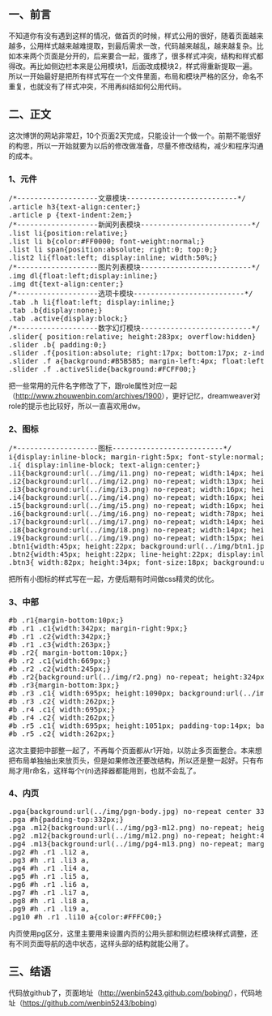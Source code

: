 ﻿<h2>一、前言</h2>
不知道你有没有遇到这样的情况，做首页的时候，样式公用的很好，随着页面越来越多，公用样式越来越难提取，到最后需求一改，代码越来越乱，越来越复杂。比如本来两个页面是分开的，后来要合一起，蛋疼了，很多样式冲突，结构和样式都得改。再比如侧边栏本来是公用模块1，后面改成模块2，样式得重新提取一遍。所以一开始最好是把所有样式写在一个文件里面，布局和模块严格的区分，命名不重复，也就没有了样式冲突，不用再纠结如何公用代码。<!--more-->
<h2>二、正文</h2>
这次博饼的网站非常赶，10个页面2天完成，只能设计一个做一个。前期不能很好的构思，所以一开始就要为以后的修改做准备，尽量不修改结构，减少和程序沟通的成本。
<h3>1、元件</h3>
<pre class="brush:css">
/*-------------------文章模块--------------------------*/
.article h3{text-align:center;}
.article p {text-indent:2em;}
/*-------------------新闻列表模块--------------------------*/
.list li{position:relative;}
.list li b{color:#FF0000; font-weight:normal;}
.list li span{position:absolute; right:0; top:0;}
.list2 li{float:left; display:inline; width:50%;}
/*-------------------图片列表模块--------------------------*/
.img dl{float:left;display:inline;}
.img dt{text-align:center;}
/*-------------------选项卡模块--------------------------*/
.tab .h li{float:left; display:inline;}
.tab .b{display:none;}
.tab .active{display:block;}
/*-------------------数字幻灯模块--------------------------*/
.slider{ position:relative; height:283px; overflow:hidden}
.slider .b{ padding:0;}
.slider .f{position:absolute; right:17px; bottom:17px; z-index:999}
.slider .f a{background:#B5B5B5; margin-left:4px; float:left; display:inline; width:11px; height:11px; overflow:hidden; border-radius:6px; text-indent:-999em;}
.slider .f .activeSlide{background:#FCFF00;}
</pre>

把一些常用的元件名字修改了下，跟role属性对应一起（<a href="http://www.zhouwenbin.com/archives/1900">http://www.zhouwenbin.com/archives/1900</a>），更好记忆，dreamweaver对role的提示也比较好，所以一直喜欢用dw。
<h3>2、图标</h3>
<pre class="brush:css">
/*-------------------图标--------------------------*/
i{display:inline-block; margin-right:5px; font-style:normal;}
.i{ display:inline-block; text-align:center;}
.i1{background:url(../img/i1.png) no-repeat; width:14px; height:14px;}
.i2{background:url(../img/i2.png) no-repeat; width:13px; height:14px;}
.i3{background:url(../img/i3.png) no-repeat; width:16px; height:16px;}
.i4{background:url(../img/i4.png) no-repeat; width:16px; height:16px;}
.i5{background:url(../img/i5.png) no-repeat; width:16px; height:16px;}
.i6{background:url(../img/i6.png) no-repeat; width:78px; height:28px; line-height:28px; font-size:14px; color:#CF3600;}
.i7{background:url(../img/i7.png) no-repeat; width:14px; height:14px; line-height:14px; color:#fff; font-size:10px;}
.i8{background:url(../img/i8.png) no-repeat; width:14px; height:14px; line-height:14px; color:#fff; font-size:10px;}
.i9{background:url(../img/i9.png) no-repeat; width:15px; height:16px;}
.btn1{width:45px; height:22px; background:url(../img/btn1.jpg) no-repeat; color:#fff;}
.btn2{width:45px; height:22px; line-height:22px; display:inline-block; background:url(../img/btn2.jpg) no-repeat; text-align:center; color:#fff;}
.btn3{ width:82px; height:34px; font-size:18px; background:url(../img/m22-btn1.png) no-repeat; color:#fff;}
</pre>
把所有小图标的样式写在一起，方便后期有时间做css精灵的优化。
<h3>3、中部</h3>
<pre class="brush:css">
#b .r1{margin-bottom:10px;}
#b .r1 .c1{width:342px; margin-right:9px;}
#b .r1 .c2{width:342px;}
#b .r1 .c3{width:263px;}
#b .r2{ margin-bottom:10px;}
#b .r2 .c1{width:669px;}
#b .r2 .c2{width:245px;}
#b .r2{background:url(../img/r2.png) no-repeat; height:324px; padding:9px; margin-bottom:10px;}
#b .r3{margin-bottom:3px;}
#b .r3 .c1{ width:695px; height:1090px; background:url(../img/r3-c1.png) no-repeat;}
#b .r3 .c2{ width:262px;}
#b .r4 .c1{ width:695px;}
#b .r4 .c2{ width:262px;}
#b .r5 .c1{ width:695px; height:1051px; padding-top:14px; background:url(../img/r5-c1.png) no-repeat;}
#b .r5 .c2{ width:262px;}
</pre>

这次主要把中部整一起了，不再每个页面都从r1开始，以防止多页面整合。本来想把布局单独抽出来放页头，但是如果修改还要改结构，所以还是整一起好。只有布局才用r命名，这样每个r(n)选择器都能用到，也就不会乱了。
<h3>4、内页</h3>
<pre class="brush:css">
.pga{background:url(../img/pgn-body.jpg) no-repeat center 33px;}
.pga #h{padding-top:332px;}
.pga .m12{background:url(../img/pg3-m12.png) no-repeat; height:356px; padding:6px; margin-bottom:6px;}
.pg2 .m12{background:url(../img/m12.png) no-repeat; height:499px;}
.pg4 .m13{background:url(../img/pg4-m13.png) no-repeat; margin:0 8px; padding:8px 0;}
.pg2 #h .r1 .li2 a,
.pg3 #h .r1 .li3 a,
.pg4 #h .r1 .li4 a,
.pg5 #h .r1 .li5 a,
.pg6 #h .r1 .li6 a,
.pg7 #h .r1 .li7 a,
.pg8 #h .r1 .li8 a,
.pg9 #h .r1 .li9 a,
.pg10 #h .r1 .li10 a{color:#FFFC00;}
</pre>

内页使用pg区分，这里主要用来设置内页的公用头部和侧边栏模块样式调整，还有不同页面导航的选中状态，这样头部的结构就能公用了。
<h2>三、结语</h2>
代码放github了，页面地址（<a href="http://wenbin5243.github.com/bobing/">http://wenbin5243.github.com/bobing/</a>），代码地址（<a href="https://github.com/wenbin5243/bobing">https://github.com/wenbin5243/bobing</a>） 